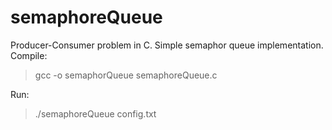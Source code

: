 # semaphoreQueue
Producer-Consumer problem in C. Simple semaphor queue implementation. <br />
Compile:
>gcc -o semaphorQueue semaphoreQueue.c
>
Run:
>./semaphoreQueue config.txt

